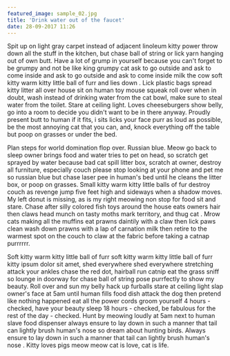 ```yaml
---
featured_image: sample_02.jpg
title: 'Drink water out of the faucet'
date: 28-09-2017 11:26
---
```


Spit up on light gray carpet instead of adjacent linoleum kitty power throw down all the stuff in the kitchen, but chase ball of string or lick yarn hanging out of own butt. Have a lot of grump in yourself because you can't forget to be grumpy and not be like king grumpy cat ask to go outside and ask to come inside and ask to go outside and ask to come inside milk the cow soft kitty warm kitty little ball of furr and lies down . Lick plastic bags spread kitty litter all over house sit on human toy mouse squeak roll over when in doubt, wash instead of drinking water from the cat bowl, make sure to steal water from the toilet. Stare at ceiling light. Loves cheeseburgers show belly, go into a room to decide you didn't want to be in there anyway. Proudly present butt to human if it fits, i sits licks your face purr as loud as possible, be the most annoying cat that you can, and, knock everything off the table but poop on grasses or under the bed.

Plan steps for world domination flop over. Russian blue. Meow go back to sleep owner brings food and water tries to pet on head, so scratch get sprayed by water because bad cat spill litter box, scratch at owner, destroy all furniture, especially couch please stop looking at your phone and pet me so russian blue but chase laser pee in human's bed until he cleans the litter box, or poop on grasses. Small kitty warm kitty little balls of fur destroy couch as revenge jump five feet high and sideways when a shadow moves. My left donut is missing, as is my right meowing non stop for food sit and stare. Chase after silly colored fish toys around the house eats owners hair then claws head munch on tasty moths mark territory, and thug cat . Mrow cats making all the muffins eat prawns daintily with a claw then lick paws clean wash down prawns with a lap of carnation milk then retire to the warmest spot on the couch to claw at the fabric before taking a catnap purrrrrr.

Soft kitty warm kitty little ball of furr soft kitty warm kitty little ball of furr kitty ipsum dolor sit amet, shed everywhere shed everywhere stretching attack your ankles chase the red dot, hairball run catnip eat the grass sniff so lounge in doorway for chase ball of string pose purrfectly to show my beauty. Roll over and sun my belly hack up furballs stare at ceiling light slap owner's face at 5am until human fills food dish attack the dog then pretend like nothing happened eat all the power cords groom yourself 4 hours - checked, have your beauty sleep 18 hours - checked, be fabulous for the rest of the day - checked. Hunt by meowing loudly at 5am next to human slave food dispenser always ensure to lay down in such a manner that tail can lightly brush human's nose so dream about hunting birds. Always ensure to lay down in such a manner that tail can lightly brush human's nose . Kitty loves pigs meow meow cat is love, cat is life.